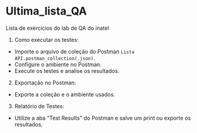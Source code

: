 # Ultima_lista_QA
Lista de exercícios do lab de QA do inatel

1. Como executar os testes:
- Importe o arquivo de coleção do Postman `Lista API.postman_collection(.json)`.
- Configure o ambiente no Postman.
- Execute os testes e analise os resultados.

2. Exportação no Postman:
- Exporte a coleção e o ambiente usados.

3. Relatório de Testes:
- Utilize a aba "Test Results" do Postman e salve um print ou exporte os resultados.
